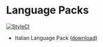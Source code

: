 # Language Packs

[![StyleCI](https://github.styleci.io/repos/303496325/shield?branch=master)](https://github.styleci.io/repos/303496325?branch=master)

 - Italian Language Pack ([download](https://javanile.github.io/vtiger-i18n/packages/LanguagePack-Italian-it_it.zip))
 


